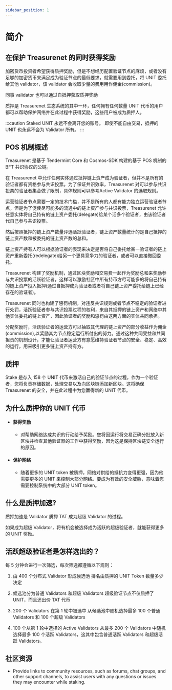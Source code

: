 ```yaml
---
sidebar_position: 1
---
```


# 简介

## 在保护 Treasurenet 的同时获得奖励

加密货币投资者希望获得质押奖励，但是不想经历配置验证节点的麻烦，或者没有足够的加密货币来满足成为验证节点的最低要求，就需要用到委托，将 UNIT 委托给其他 validator，该 validator 会收取少量的费用用作佣金(commission)。

同事 validator 也可以通过自抵押获取质押奖励

质押是 Treasurenet 生态系统的其中一环，任何拥有任何数量 UNIT 代币的用户都可以帮助保护网络并在此过程中获得奖励，这些用户被成为质押人。

:::caution
Staked UNIT 永远不会离开您的账号。 即使不能自由交易，抵押的 UNIT 也永远不会为 Validator 所有。
:::

## POS 机制概述

Treasurenet 是基于 Tendermint Core 和 Cosmos-SDK 构建的基于 POS 机制的 BFT 共识协议的公链。

在 Treasurenet 中允许任何实体通过抵押链上资产成为验证者，但并不是所有的验证者都有资格参与共识投票。为了保证共识效率，Treasurenet 对可以参与共识投票的验证者集合做了限制，具体规则可以参考Active Validator 的选取规则。

运营验证者节点需要一定的技术门槛，并不是所有的人都有能力独立运营验证者节点，但是为了促使尽可能多的流通中的链上资产参与共识投票，Treasurenet 允许任意实体将自己持有的链上资产委托(delegate)给某个活多个验证者，由该验证者代自己参与共识投票。

然后按照抵押的链上资产数量评选活跃验证者，链上资产数量统计的是自己抵押的链上资产数和被委托的链上资产数的总和。

链上资产持有人可以根据验证者的表现来决定是否将自己委托给某一验证者的链上资产重新委托(redelegate)给另一个更具竞争力的验证者，或者可以直接撤回委托。

Treasurenet 构建了奖励机制，通过区块奖励和交易费一起作为奖励总和来奖励参与共识投票的活跃验证者，这样可以激励社区中所有持币方尽可能多的将自己持有的链上资产投入抵押(通过自抵押成为验证者或者将自己链上资产委托给链上已经存在的验证者)。

Treasurenet 同时也构建了惩罚机制，对违反共识规则或者节点不稳定的验证者进行处罚，活跃验证者参与共识投票过程的权利，来自其抵押的链上资产和网络中其他实体委托的链上资产，因此验证者的奖励和惩罚由这两方面的实体共同承担。

分配奖励时，活跃验证者的运营方可以抽取其代理的链上资产的部分收益作为佣金(commission),以奖励其为节点稳定运行所付出的努力。通过这种共同受益和共同担责的机制设计，才能让验证者运营方有意愿维持验证者节点的安全、稳定、高效的运行，用来吸引更多链上资产持有方。

## 质押

Stake 是存入 158 个 UNIT 代币来激活自己的验证节点的过程，作为一个验证者，您将负责存储数据，处理交易以及向区块链添加新区块。这将确保 Treasurenet 的安全，并在此过程中为您赢得新的 UNIT 代币。

## 为什么质押你的 UNIT 代币

- #### 获得奖励
  - 对帮助网络达成共识的行动给予奖励。您将因运行将交易正确分批放入新区块并检查其他验证器的工作中获得奖励，因为这是保持区块链安全运行的原因。
- #### 保护网络
  - 随着更多的 UNIT token 被质押，网络对供给的抵抗力变得更强，因为他需要更多的 UNIT 来控制大部分网络。要成为有效的安全威胁，意味着您需要控制系统中的大部分 UNIT token。

## 什么是质押加速?

质押加速是 Validator 质押 TAT 成为超级 Validator 的过程。

如果成为超级 Validator，将有机会被选择成为活跃的超级验证者，就能获得更多的 UNIT 奖励。

## 活跃超级验证者是怎样选出的？

每 5 分钟会进行一次筛选，每次筛选都遵循以下规则：

1. 由 400 个分布式 Validator 形成候选池
   排名由质押的 UNIT Token 数量多少决定

2. 候选池分为普通 Validators 和超级 Validators
   超级验证节点不仅质押了 UNIT，而且还出价 TAT 代币

3. 200 个 Validators 在第 1 轮中被选中
   从候选池中随机选择最多 100 个普通 Validators 和 100 个超级 Validators

4. 100 个从第 1 轮中选择的 Active Validators
   从最多 200 个 Validators 中随机选择最多 100 个活跃 Validators，这其中包含普通活跃 Validators 和超级活跃 Validators。

## 社区资源

- Provide links to community resources, such as forums, chat groups, and other support channels, to assist users with any questions or issues they may encounter while staking.

